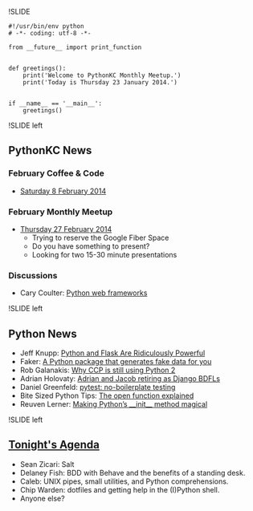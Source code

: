 !SLIDE

~~~~{python}
#!/usr/bin/env python
# -*- coding: utf-8 -*-

from __future__ import print_function


def greetings():
    print('Welcome to PythonKC Monthly Meetup.')
    print('Today is Thursday 23 January 2014.')


if __name__ == '__main__':
	greetings()

~~~~

!SLIDE left

## PythonKC News

### February Coffee & Code

* [Saturday 8 February 2014](http://www.meetup.com/pythonkc/events/150075692/)

### February Monthly Meetup

* [Thursday 27 February 2014](http://www.meetup.com/pythonkc/events/150075682/)
	* Trying to reserve the Google Fiber Space
	* Do you have something to present?
	* Looking for two 15-30 minute presentations

### Discussions

* Cary Coulter: [Python web frameworks](http://www.meetup.com/pythonkc/messages/boards/thread/41203672)

!SLIDE left

## Python News

* Jeff Knupp: [Python and Flask Are Ridiculously Powerful](http://jeffknupp.com/blog/2014/01/18/python-and-flask-are-ridiculously-powerful/)
* Faker: [A Python package that generates fake data for you](https://github.com/joke2k/faker)
* Rob Galanakis: [Why CCP is still using Python 2](http://www.robg3d.com/?p=1175)
* Adrian Holovaty: [Adrian and Jacob retiring as Django BDFLs](http://www.holovaty.com/writing/bdfls-retiring/)
* Daniel Greenfeld: [pytest: no-boilerplate testing](http://pydanny.com/pytest-no-boilerplate-testing.html)
* Bite Sized Python Tips: [The open function explained](http://freepythontips.wordpress.com/2014/01/15/the-open-function-explained/)
* Reuven Lerner: [Making Python’s \_\_init\_\_ method magical](http://blog.lerner.co.il/making-init-methods-magical-with-autoinit/)

!SLIDE left

## [Tonight's Agenda](http://www.meetup.com/pythonkc/events/147400732/)

* Sean Zicari: Salt 
* Delaney Fish: BDD with Behave and the benefits of a standing desk. 
* Caleb: UNIX pipes, small utilities, and Python comprehensions. 
* Chip Warden: dotfiles and getting help in the (I)Python shell.
* Anyone else?

